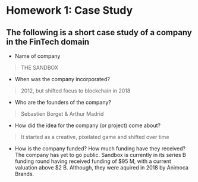 # Homework 1: Case Study

## The following is a short case study of a company in the FinTech domain

* Name of company 
> THE SANDBOX

* When was the company incorporated? 
> 2012, but shifted focus to blockchain in 2018

* Who are the founders of the company? 
> Sebastien Borget & Arthur Madrid

* How did the idea for the company (or project) come about? 
> It started as a creative, pixelated game and shifted over time

* How is the company funded? How much funding have they received?
    The company has yet to go public. Sandbox is currently in its series B funding round having received funding of $95 M, with a current valuation above $2 B. Although, they were aquired in 2018 by Animoca Brands.

